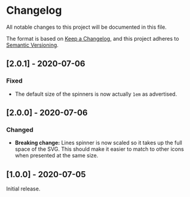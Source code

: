 # Changelog

All notable changes to this project will be documented in this file.

The format is based on [Keep a Changelog](https://keepachangelog.com/en/1.0.0/), and this project adheres to [Semantic Versioning](https://semver.org/spec/v2.0.0.html).

## [2.0.1] - 2020-07-06

### Fixed

  - The default size of the spinners is now actually `1em` as advertised.

## [2.0.0] - 2020-07-06

### Changed

  - __Breaking change:__ Lines spinner is now scaled so it takes up the full space of the SVG. This should make it easier to match to other icons when presented at the same size.

## [1.0.0] - 2020-07-05

Initial release.

